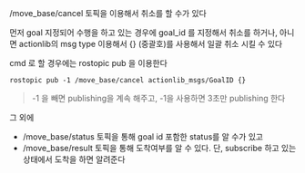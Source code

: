 /move_base/cancel 토픽을 이용해서 취소를 할 수가 있다 

먼저 goal 지정되어 수행을 하고 있는 경우에 
goal_id 를 지정해서 취소를 하거나, 아니면 actionlib의 msg type 이용해서 {} (중괄호)를 사용해서 일괄 취소 시킬 수 있다  


cmd 로 할 경우에는 rostopic pub 을 이용한다 
```
rostopic pub -1 /move_base/cancel actionlib_msgs/GoalID {}
```

> -1 을 빼면 publishing을 계속 해주고, -1을 사용하면 3초만 publishing 한다


그 외에 
- /move_base/status 토픽을 통해 goal id 포함한 status를 알 수가 있고   
- /move_base/result 토픽을 통해 도착여부를 알 수 있다. 단, subscribe 하고 있는 상태에서 도착을 하면 알려준다 



